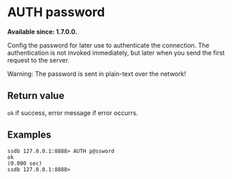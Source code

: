 # AUTH password

__Available since: 1.7.0.0.__

Config the password for later use to authenticate the connection. The authentication is not invoked immediately, but later when you send the first request to the server. 

<div class="alert alert-warning">
Warning: The password is sent in plain-text over the network!
</div>

## Return value

```ok``` if success, error message if error occurrs.

## Examples

	ssdb 127.0.0.1:8888> AUTH p@ssword
	ok
	(0.000 sec)
	ssdb 127.0.0.1:8888> 
